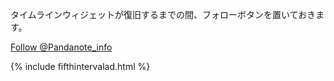 タイムラインウィジェットが復旧するまでの間、フォローボタンを置いておきます。

<a href="https://twitter.com/Pandanote_info?ref_src=twsrc%5Etfw" class="twitter-follow-button" data-show-count="false">Follow @Pandanote_info</a><script async src="https://platform.twitter.com/widgets.js" charset="utf-8"></script>

{% include fifthintervalad.html %}

